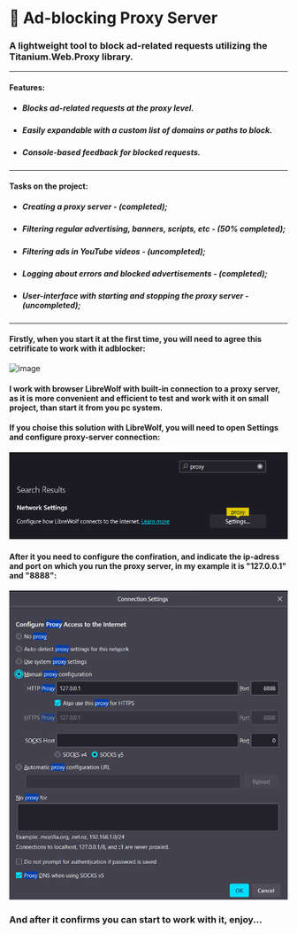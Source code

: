 # 🚫 Ad-blocking Proxy Server
### A lightweight tool to block ad-related requests utilizing the Titanium.Web.Proxy library.
<hr>

#### Features:
- ##### Blocks ad-related requests at the proxy level.
- ##### Easily expandable with a custom list of domains or paths to block.
- ##### Console-based feedback for blocked requests.
<hr>

#### Tasks on the project:
- ##### Creating a proxy server - (completed);
- ##### Filtering regular advertising, banners, scripts, etc - (50% completed);
- ##### Filtering ads in YouTube videos - (uncompleted);
- ##### Logging about errors and blocked advertisements - (completed);
- ##### User-interface with starting and stopping the proxy server - (uncompleted);
<hr>

#### Firstly, when you start it at the first time, you will need to agree this cetrificate to work with it adblocker:
![image](https://github.com/zhGorbachov/AdBlock/assets/115892673/c788a95a-3cd1-4d4b-aa6c-155dccb14c40)
#### I work with browser LibreWolf with built-in connection to a proxy server, as it is more convenient and efficient to test and work with it on small project, than start it from you pc system.
#### If you choise this solution with LibreWolf, you will need to open Settings and configure proxy-server connection:
![img.png](img.png)
#### After it you need to configure the confiration, and indicate the ip-adress and port on which you run the proxy server, in my example it is "127.0.0.1" and "8888":
![img_1.png](img_1.png)

### And after it confirms you can start to work with it, enjoy...
